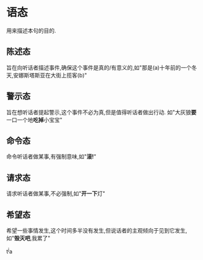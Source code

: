 # 语态

用来描述本句的目的.

## 陈述态
旨在向听话者描述事件,确保这个事件是真的/有意义的,如"那是(a)十年前的一个冬天,安娜斯塔斯亚在大街上揽客(b)"

## 警示态
旨在想听话者提起警示,这个事件不必为真,但是值得听话者做出行动. 如"大灰狼**要**一口一个地**吃掉**小宝宝"
## 命令态
命令听话者做某事,有强制意味,如"**滚!**"
## 请求态
请求听话者做某事,不必强制,如"**开一下**灯"
## 希望态
希望一些事情发生,这个时间多半没有发生,但说话者的主观倾向于见到它发生,如"**毁灭吧**,我累了"


t<sup>j</sup>a

